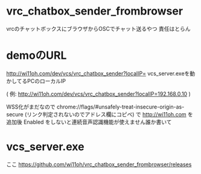 # vrc_chatbox_sender_frombrowser
vrcのチャットボックスにブラウザからOSCでチャット送るやつ
責任はとらん

# demoのURL

http://wi11oh.com/dev/vcs/vrc_chatbox_sender?localIP= vcs_server.exeを動かしてるPCのローカルIP

( 例: http://wi11oh.com/dev/vcs/vrc_chatbox_sender?localIP=192.168.0.10 )

WSS化がまだなので chrome://flags/#unsafely-treat-insecure-origin-as-secure (リンク判定されないのでアドレス欄にコピペ) で http://wi11oh.com を追加後 Enabled をしないと連続音声認識機能が使えません誰か書いて

# vcs_server.exe
ここ https://github.com/wi11oh/vrc_chatbox_sender_frombrowser/releases
